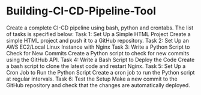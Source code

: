 # Building-CI-CD-Pipeline-Tool
Create a complete CI-CD pipeline using bash, python and crontabs. The list of tasks is
specified below:
Task 1: Set Up a Simple HTML Project
Create a simple HTML project and push it to a GitHub repository.
Task 2: Set Up an AWS EC2/Local Linux Instance with Nginx
Task 3: Write a Python Script to Check for New Commits
Create a Python script to check for new commits using the GitHub API.
Task 4: Write a Bash Script to Deploy the Code
Create a bash script to clone the latest code and restart Nginx.
Task 5: Set Up a Cron Job to Run the Python Script
Create a cron job to run the Python script at regular intervals.
Task 6: Test the Setup
Make a new commit to the GitHub repository and check that the changes are
automatically deployed.

